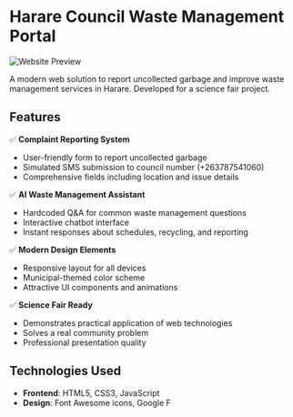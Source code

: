 # Harare Council Waste Management Portal

![Website Preview](https://i.imgur.com/WHS4kme.jpeg)

A modern web solution to report uncollected garbage and improve waste management services in Harare. Developed for a science fair project.

## Features

✅ **Complaint Reporting System**  
- User-friendly form to report uncollected garbage
- Simulated SMS submission to council number (+263787541060)
- Comprehensive fields including location and issue details

✅ **AI Waste Management Assistant**  
- Hardcoded Q&A for common waste management questions
- Interactive chatbot interface
- Instant responses about schedules, recycling, and reporting

✅ **Modern Design Elements**  
- Responsive layout for all devices
- Municipal-themed color scheme
- Attractive UI components and animations

✅ **Science Fair Ready**  
- Demonstrates practical application of web technologies
- Solves a real community problem
- Professional presentation quality

## Technologies Used

- **Frontend**: HTML5, CSS3, JavaScript
- **Design**: Font Awesome icons, Google F
